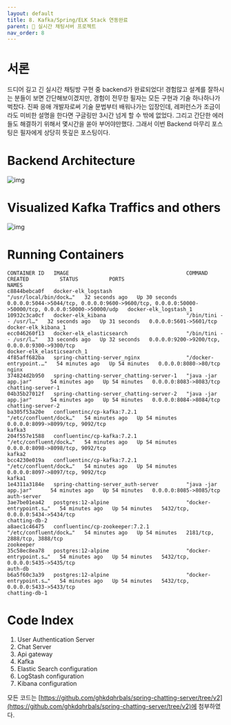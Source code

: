 ```yaml
---
layout: default
title: 8. Kafka/Spring/ELK Stack 연동완료
parent: 📌 실시간 채팅서버 프로젝트
nav_order: 8
---
```

# 서론
드디어 길고 긴 실시간 채팅방 구현 중 backend가 완료되었다! 경험많고 설계를 잘하시는 분들이 보면 간단해보이겠지만, 경험이 전무한 필자는 모든 구현과 기술 하나하나가 벅찼다. 진짜 응애 개발자로써 기술 문법부터 배워나가는 입장인데, 레퍼런스가 조금이라도 미비한 설명을 한다면 구글링만 3시간 넘게 할 수 밖에 없었다. 그리고 간단한 에러들도 해결하기 위해서 몇시간을 쏟아 부어야만했다. 그래서 이번 Backend 마무리 포스팅은 필자에게 상당히 뜻깊은 포스팅이다.

# Backend Architecture
![img](../../../assets/img/es/final.png)

# Visualized Kafka Traffics and others
![img](../../../assets/img/es/5.png)

# Running Containers
```
CONTAINER ID   IMAGE                                      COMMAND                  CREATED          STATUS          PORTS                                                                                                NAMES
c8844bebca0f   docker-elk_logstash                        "/usr/local/bin/dock…"   32 seconds ago   Up 30 seconds   0.0.0.0:5044->5044/tcp, 0.0.0.0:9600->9600/tcp, 0.0.0.0:50000->50000/tcp, 0.0.0.0:50000->50000/udp   docker-elk_logstash_1
10932c3ca0cf   docker-elk_kibana                          "/bin/tini -- /usr/l…"   32 seconds ago   Up 31 seconds   0.0.0.0:5601->5601/tcp                                                                               docker-elk_kibana_1
ecc046260f13   docker-elk_elasticsearch                   "/bin/tini -- /usr/l…"   33 seconds ago   Up 32 seconds   0.0.0.0:9200->9200/tcp, 0.0.0.0:9300->9300/tcp                                                       docker-elk_elasticsearch_1
4f85aff682ba   spring-chatting-server_nginx               "/docker-entrypoint.…"   54 minutes ago   Up 54 minutes   0.0.0.0:8080->80/tcp                                                                                 nginx
374824d2b950   spring-chatting-server_chatting-server-1   "java -jar app.jar"      54 minutes ago   Up 54 minutes   0.0.0.0:8083->8083/tcp                                                                               chatting-server-1
04b35b27012f   spring-chatting-server_chatting-server-2   "java -jar app.jar"      54 minutes ago   Up 54 minutes   0.0.0.0:8084->8084/tcp                                                                               chatting-server-2
ba305f53a20e   confluentinc/cp-kafka:7.2.1                "/etc/confluent/dock…"   54 minutes ago   Up 54 minutes   0.0.0.0:8099->8099/tcp, 9092/tcp                                                                     kafka3
204f557e1588   confluentinc/cp-kafka:7.2.1                "/etc/confluent/dock…"   54 minutes ago   Up 54 minutes   0.0.0.0:8098->8098/tcp, 9092/tcp                                                                     kafka2
bcc4230e019a   confluentinc/cp-kafka:7.2.1                "/etc/confluent/dock…"   54 minutes ago   Up 54 minutes   0.0.0.0:8097->8097/tcp, 9092/tcp                                                                     kafka1
1e4311a3184e   spring-chatting-server_auth-server         "java -jar app.jar"      54 minutes ago   Up 54 minutes   0.0.0.0:8085->8085/tcp                                                                               auth-server
3ae7be01ea42   postgres:12-alpine                         "docker-entrypoint.s…"   54 minutes ago   Up 54 minutes   5432/tcp, 0.0.0.0:5434->5434/tcp                                                                     chatting-db-2
a8aec1c46475   confluentinc/cp-zookeeper:7.2.1            "/etc/confluent/dock…"   54 minutes ago   Up 54 minutes   2181/tcp, 2888/tcp, 3888/tcp                                                                         zookeeper
35c58ec8ea78   postgres:12-alpine                         "docker-entrypoint.s…"   54 minutes ago   Up 54 minutes   5432/tcp, 0.0.0.0:5435->5435/tcp                                                                     auth-db
b6a5f60c3a39   postgres:12-alpine                         "docker-entrypoint.s…"   54 minutes ago   Up 54 minutes   5432/tcp, 0.0.0.0:5433->5433/tcp                                                                     chatting-db-1
```

# Code Index
1. User Authentication Server
2. Chat Server
3. Api gateway
4. Kafka
5. Elastic Search configuration
6. LogStash configuration
7. Kibana configuration

모든 코드는 [https://github.com/ghkdqhrbals/spring-chatting-server/tree/v2](https://github.com/ghkdqhrbals/spring-chatting-server/tree/v2)에 첨부하였다.


